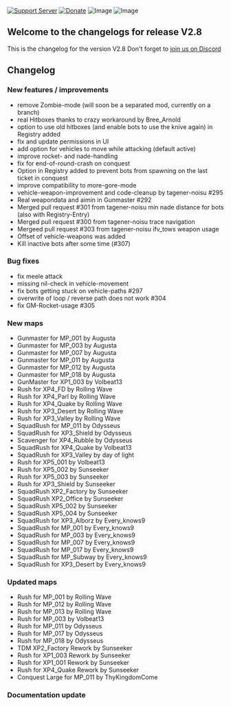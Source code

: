 [![Support Server](https://img.shields.io/discord/862736286774198322.svg?label=Discord&logo=Discord&colorB=7289da&style=for-the-badge)](https://discord.com/invite/FKamccAEqz)
[![Donate](https://img.shields.io/badge/Donate-PayPal-green.svg?style=for-the-badge)](https://www.paypal.me/joe91de)
![Image](https://img.shields.io/github/downloads/Joe91/fun-bots/total?style=for-the-badge)
![Image](https://img.shields.io/github/stars/Joe91/fun-bots?style=for-the-badge)

## Welcome to the changelogs for release **V2.8**
This is the changelog for the version V2.8 Don't forget to [join us on Discord](https://discord.com/invite/FKamccAEqz)

## Changelog

### New features / improvements
* remove Zombie-mode (will soon be a separated mod, currently on a branch)
* real Hitboxes thanks to crazy workaround by Bree_Arnold
* option to use old hitboxes (and enable bots to use the knive again) in Registry added
* fix and update permissions in UI
* add option for vehicles to move while attacking (default active)
* improve rocket- and nade-handling
* fix for end-of-round-crash on conquest
* Option in Registry added to prevent bots from spawning on the last ticket in conquest
* improve compatibility to more-gore-mode
* vehicle-weapon-improvement and code-cleanup by tagener-noisu #295
* Real weapondata and aimin in Gunmaster #292
* Merged pull request #301 from tagener-noisu min nade distance for bots (also with Registry-Entry)
* Merged pull request #300 from tagener-noisu trace navigation
* Mergeed pull request #303 from tagener-noisu ifv_tows weapon usage
* Offset of vehicle-weapons was added
* Kill inactive bots after some time (#307)

### Bug fixes
* fix meele attack
* missing nil-check in vehicle-movement
* fix bots getting stuck on vehicle-paths #297
* overwrite of loop / reverse path does not work #304
* fix GM-Rocket-usage #305

### New maps
* Gunmaster for MP_001 by Augusta
* Gunmaster for MP_003 by Augusta
* Gunmaster for MP_007 by Augusta
* Gunmaster for MP_011 by Augusta
* Gunmaster for MP_012 by Augusta
* Gunmaster for MP_018 by Augusta
* GunMaster for XP1_003 by Volbeat13
* Rush for XP4_FD by Rolling Wave
* Rush for XP4_Parl by Rolling Wave
* Rush for XP4_Quake by Rolling Wave
* Rush for XP3_Desert by Rolling Wave
* Rush for XP3_Valley by Rolling Wave
* SquadRush for MP_011 by Odysseus
* SquadRush for XP3_Shield by Odysseus
* Scavenger for XP4_Rubble by Odysseus
* SquadRush for XP4_Quake by Volbeat13
* SquadRush for XP3_Valley by day of light
* Rush for XP5_001 by Volbeat13
* Rush for XP5_002 by Sunseeker
* Rush for XP5_003 by Sunseeker
* Rush for XP3_Shield by Sunseeker
* SquadRush XP2_Factory by Sunseeker
* SquadRush XP2_Office by Sunseeker
* SquadRush XP5_002 by Sunseeker
* SquadRush XP5_004 by Sunseeker
* SquadRush for XP3_Alborz by Every_knows9
* SquadRush for MP_001 by Every_knows9
* SquadRush for MP_003 by Every_knows9
* SquadRush for MP_007 by Every_knows9
* SquadRush for MP_017 by Every_knows9
* SquadRush for MP_Subway by Every_knows9
* SquadRush for XP3_Desert by Every_knows9

### Updated maps
* Rush for MP_001 by Rolling Wave
* Rush for MP_012 by Rolling Wave
* Rush for MP_013 by Rolling Wave
* Rush for MP_003 by Volbeat13
* Rush for MP_011 by Odysseus
* Rush for MP_017 by Odysseus
* Rush for MP_018 by Odysseus
* TDM XP2_Factory Rework by Sunseeker
* Rush for XP1_003 Rework by Sunseeker
* Rush for XP1_001 Rework by Sunseeker
* Rush for XP4_Quake Rework by Sunseeker
* Conquest Large for MP_011 by ThyKingdomCome

### Documentation update

